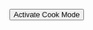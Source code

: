 <button id="cookMode" type="button">Activate Cook Mode</button>
<script>
	const cookMode = document.getElementById('cookMode');
	let wakeLock = null;

	async function toggleCookMode() {
		if (!wakeLock)
		{
			try
			{
				// Request Wake Lock
				wakeLock = await navigator.wakeLock.request('screen');
				cookMode.textContent = 'Deactivate Cook Mode';
			}
			catch (err)
			{
				console.error(`Wake Lock failed: ${err.name}, ${err.message}`);
			}
		}
		else
		{
			// Release Wake Lock
			wakeLock.release();
			wakeLock = null;
			cookMode.textContent = 'Activate Cook Mode';
		}
	}

	if (window.location.href.includes("recipes"))
	{
		cookMode.addEventListener('click', toggleCookMode);
	} 
	else
	{
		cookMode.style.display = "none";
	}
</script>